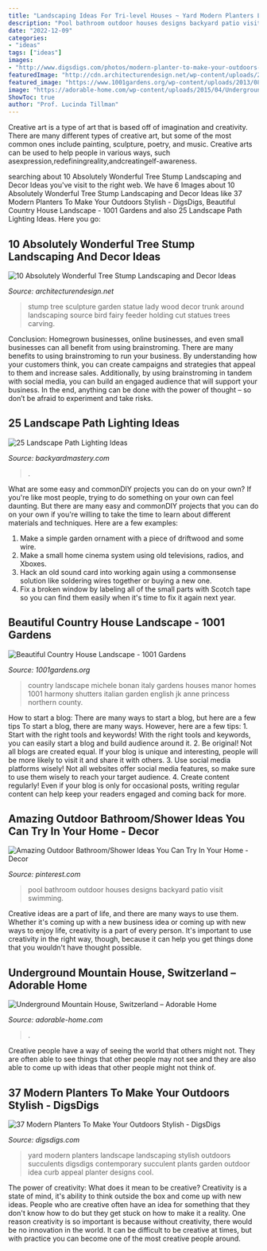 ```yaml
---
title: "Landscaping Ideas For Tri-level Houses ~ Yard Modern Planters Landscape Landscaping Stylish Outdoors Succulents Digsdigs Contemporary Succulent Plants Garden Outdoor Idea Curb Appeal Planter Designs Cool"
description: "Pool bathroom outdoor houses designs backyard patio visit swimming"
date: "2022-12-09"
categories:
- "ideas"
tags: ["ideas"]
images:
- "http://www.digsdigs.com/photos/modern-planter-to-make-your-outdoors-stylish-31-554x909.jpg"
featuredImage: "http://cdn.architecturendesign.net/wp-content/uploads/2016/06/11-1.jpg"
featured_image: "https://www.1001gardens.org/wp-content/uploads/2013/08/country-house-728x485.jpg"
image: "https://adorable-home.com/wp-content/uploads/2015/04/Underground-mountain-housef.jpg"
ShowToc: true
author: "Prof. Lucinda Tillman"
---
```



Creative art is a type of art that is based off of imagination and creativity. There are many different types of creative art, but some of the most common ones include painting, sculpture, poetry, and music. Creative arts can be used to help people in various ways, such asexpression,redefiningreality,andcreatingelf-awareness.

	

		
searching about 10 Absolutely Wonderful Tree Stump Landscaping and Decor Ideas you've visit to the right web. We have 6 Images about 10 Absolutely Wonderful Tree Stump Landscaping and Decor Ideas like 37 Modern Planters To Make Your Outdoors Stylish - DigsDigs, Beautiful Country House Landscape - 1001 Gardens and also 25 Landscape Path Lighting Ideas. Here you go:
		
    
## 10 Absolutely Wonderful Tree Stump Landscaping And Decor Ideas

<img loading=lazy src="http://cdn.architecturendesign.net/wp-content/uploads/2016/06/11-1.jpg" onerror="this.onerror=null;this.src='https://tse4.mm.bing.net/th?id=OIP.hF7MOAOYjjN1m3P1uGhFJgHaLE&amp;pid=15.1';" alt="10 Absolutely Wonderful Tree Stump Landscaping and Decor Ideas">

_Source: architecturendesign.net_

>stump tree sculpture garden statue lady wood decor trunk around landscaping source bird fairy feeder holding cut statues trees carving. 

	

Conclusion: Homegrown businesses, online businesses, and even small businesses can all benefit from using brainstroming.
There are many benefits to using brainstroming to run your business. By understanding how your customers think, you can create campaigns and strategies that appeal to them and increase sales. Additionally, by using brainstroming in tandem with social media, you can build an engaged audience that will support your business. In the end, anything can be done with the power of thought – so don’t be afraid to experiment and take risks.

    
## 25 Landscape Path Lighting Ideas

<img loading=lazy src="https://backyardmastery.com/wp-content/uploads/2018/07/12-landscape-path-lighting.jpg" onerror="this.onerror=null;this.src='https://tse4.mm.bing.net/th?id=OIP.5VplijFXo_IVi0P1tBC6kQHaLI&amp;pid=15.1';" alt="25 Landscape Path Lighting Ideas">

_Source: backyardmastery.com_

>. 

	

What are some easy and commonDIY projects you can do on your own?
If you're like most people, trying to do something on your own can feel daunting. But there are many easy and commonDIY projects that you can do on your own if you're willing to take the time to learn about different materials and techniques. Here are a few examples:
1. Make a simple garden ornament with a piece of driftwood and some wire.
2. Make a small home cinema system using old televisions, radios, and Xboxes.
3. Hack an old sound card into working again using a commonsense solution like soldering wires together or buying a new one.
4. Fix a broken window by labeling all of the small parts with Scotch tape so you can find them easily when it's time to fix it again next year.

    
## Beautiful Country House Landscape - 1001 Gardens

<img loading=lazy src="https://www.1001gardens.org/wp-content/uploads/2013/08/country-house-728x485.jpg" onerror="this.onerror=null;this.src='https://tse2.mm.bing.net/th?id=OIP.RXVC7V7o5f2ssbdmwW28swHaE7&amp;pid=15.1';" alt="Beautiful Country House Landscape - 1001 Gardens">

_Source: 1001gardens.org_

>country landscape michele bonan italy gardens houses manor homes 1001 harmony shutters italian garden english jk anne princess northern county. 

	

How to start a blog: There are many ways to start a blog, but here are a few tips
To start a blog, there are many ways. However, here are a few tips: 1. Start with the right tools and keywords! With the right tools and keywords, you can easily start a blog and build audience around it. 2. Be original! Not all blogs are created equal. If your blog is unique and interesting, people will be more likely to visit it and share it with others. 3. Use social media platforms wisely! Not all websites offer social media features, so make sure to use them wisely to reach your target audience. 4. Create content regularly! Even if your blog is only for occasional posts, writing regular content can help keep your readers engaged and coming back for more.

    
## Amazing Outdoor Bathroom/Shower Ideas You Can Try In Your Home - Decor

<img loading=lazy src="https://i.pinimg.com/736x/77/76/7b/77767b0dd38a48755f55040a9e92fe69.jpg" onerror="this.onerror=null;this.src='https://tse3.mm.bing.net/th?id=OIP.nT7gxycmtbbhCIcSIAU4lwHaKR&amp;pid=15.1';" alt="Amazing Outdoor Bathroom/Shower Ideas You Can Try In Your Home - Decor">

_Source: pinterest.com_

>pool bathroom outdoor houses designs backyard patio visit swimming. 

	

Creative ideas are a part of life, and there are many ways to use them. Whether it's coming up with a new business idea or coming up with new ways to enjoy life, creativity is a part of every person. It's important to use creativity in the right way, though, because it can help you get things done that you wouldn't have thought possible.

    
## Underground Mountain House, Switzerland – Adorable Home

<img loading=lazy src="https://adorable-home.com/wp-content/uploads/2015/04/Underground-mountain-housef.jpg" onerror="this.onerror=null;this.src='https://tse3.mm.bing.net/th?id=OIP.fOrw2N46FRR3MVvwvcXa4AHaEg&amp;pid=15.1';" alt="Underground Mountain House, Switzerland – Adorable Home">

_Source: adorable-home.com_

>. 

	

Creative people have a way of seeing the world that others might not. They are often able to see things that other people may not see and they are also able to come up with ideas that other people might not think of.

    
## 37 Modern Planters To Make Your Outdoors Stylish - DigsDigs

<img loading=lazy src="http://www.digsdigs.com/photos/modern-planter-to-make-your-outdoors-stylish-31-554x909.jpg" onerror="this.onerror=null;this.src='https://tse1.mm.bing.net/th?id=OIP.eOI6-hzMlo7Zq81gdNJrEQHaMJ&amp;pid=15.1';" alt="37 Modern Planters To Make Your Outdoors Stylish - DigsDigs">

_Source: digsdigs.com_

>yard modern planters landscape landscaping stylish outdoors succulents digsdigs contemporary succulent plants garden outdoor idea curb appeal planter designs cool. 

	

The power of creativity: What does it mean to be creative?
Creativity is a state of mind, it's ability to think outside the box and come up with new ideas. People who are creative often have an idea for something that they don't know how to do but they get stuck on how to make it a reality. One reason creativity is so important is because without creativity, there would be no innovation in the world. It can be difficult to be creative at times, but with practice you can become one of the most creative people around.

